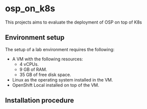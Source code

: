 # osp_on_k8s
This projects aims to evaluate the deployment of OSP on top of K8s

## Environment setup

The setup of a lab environment requires the following:

- A VM with the following resources:
  - 4 vCPUs.
  - 9 GB of RAM.
  - 35 GB of free disk space.
- Linux as the operating system installed in the VM.
- OpenShift Local installed on top of the VM.

## Installation procedure


